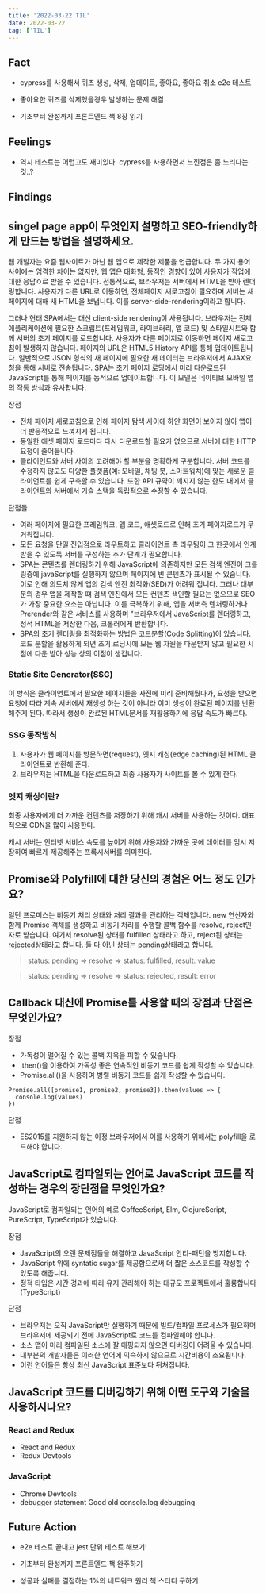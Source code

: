 ```yaml
---
title: '2022-03-22 TIL'
date: 2022-03-22
tag: ['TIL']
---
```


## Fact

- cypress를 사용해서 퀴즈 생성, 삭제, 업데이트, 좋아요, 좋아요 취소 e2e 테스트

- 좋아요한 퀴즈를 삭제했을경우 발생하는 문제 해결

- 기초부터 완성까지 프론트엔드 책 8장 읽기

## Feelings

- 역시 테스트는 어렵고도 재미있다. cypress를 사용하면서 느낀점은 좀 느리다는 것..?

## Findings

## singel page app이 무엇인지 설명하고 SEO-friendly하게 만드는 방법을 설명하세요.

웹 개발자는 요즘 웹사이트가 아닌 웹 앱으로 제작한 제품을 언급합니다. 두 가지 용어 사이에는 엄격한 차이는 없지만, 웹 앱은 대화형, 동적인 경향이 있어 사용자가 작업에 대한 응답ㅇ르 받을 수 있습니다. 전통적으로, 브라우저는 서버에서 HTML을 받아 렌더링합니다. 사용자가 다른 URL로 이동하면, 전체페이지 새로고침이 필요하며 서버는 새페이지에 대해 새 HTML을 보냅니다. 이를 server-side-rendering이라고 합니다.

그러나 현태 SPA에서는 대신 client-side rendering이 사용됩니다. 브라우저는 전체 애플리케이션에 필요한 스크립트(프레임워크, 라이브러리, 앱 코드) 및 스타일시트와 함께 서버의 초기 페이지를 로드합니다. 사용자가 다른 페이지로 이동하면 페이지 새로고침이 발생하지 않습니다. 페이지의 URL은 HTML5 History API를 통해 업데이트됩니다. 일반적으로 JSON 형식의 새 페이지에 필요한 새 데이터는 브라우저에서 AJAX요청을 통해 서버로 전송됩니다. SPA는 초기 페이지 로딩에서 미리 다운로드된 JavaScript를 통해 페이지를 동적으로 업데이트합니다. 이 모델은 네이티브 모바일 앱의 작동 방식과 유사합니다.

장점

- 전체 페이지 새로고침으로 인해 페이지 탐색 사이에 하얀 화면이 보이지 않아 앱이 더 반응적으로 느껴지게 됩니다.
- 동일한 애셋 페이지 로드마다 다시 다운로드할 필요가 없으므로 서버에 대한 HTTP 요청이 줄어듭니다.
- 클라이언트와 서버 사이의 고려해야 할 부분을 명확하게 구분합니다. 서버 코드를 수정하지 않고도 다양한 플랫폼(예: 모바일, 채팅 봇, 스마트워치)에 맞는 새로운 클라이언트를 쉽게 구축할 수 있습니다. 또한 API 규약이 꺠지지 않는 한도 내에서 클라이언트와 서버에서 기술 스택을 독립적으로 수정할 수 있습니다.

단점들

- 여러 페이지에 필요한 프레임워크, 앱 코드, 애셋로드로 인해 초기 페이지로드가 무거워집니다.
- 모든 요청을 단일 진입점으로 라우트하고 클라이언트 측 라우팅이 그 한곳에서 인계받을 수 있도록 서버를 구성하는 추가 단계가 필요합니다.
- SPA는 콘텐츠를 렌더링하기 위해 JavaScript에 의존하지만 모든 검색 엔진이 크롤링중에 javaScript를 실행하지 않으며 페이지에 빈 콘텐츠가 표시될 수 있습니다. 이로 인해 의도치 않게 앱의 검색 엔진 최적화(SED)가 어려워 집니다. 그러나 대부분의 경우 앱을 제작할 떄 검색 엔진에서 모든 컨텐츠 색인할 필요는 없으므로 SEO가 가장 중요한 요소는 아닙니다. 이를 극복하기 위해, 앱을 서버측 렌처링하거나 Prerender와 같은 서비스를 사용하며 "브라우저에서 JavaScript를 렌더링하고, 정적 HTML을 저장한 다음, 크롤러에게 반환합니다.
- SPA의 초기 렌더링을 최적화하는 방법은 코드분할(Code Splitting)이 있습니다. 코드 분할을 활용하게 되면 초기 로딩시에 모든 웹 자원을 다운받지 않고 필요한 시점에 다운 받아 성능 상의 이점이 생깁니다.

### Static Site Generator(SSG)

이 방식은 클라이언트에서 필요한 페이지들을 사전에 미리 준비해뒀다가, 요청을 받으면 요청에 따라 계속 서버에서 재생성 하는 것이 아니라 이미 생성이 완료된 페이지를 반환해주게 된다.
따라서 생성이 완료된 HTML문서를 재활용하기에 응답 속도가 빠르다.

### SSG 동작방식

1. 사용자가 웹 페이지를 방문하면(request), 엣지 캐싱(edge caching)된 HTML 클라이언트로 반환해 준다.
2. 브라우저는 HTML을 다운로드하고 최종 사용자가 사이트를 볼 수 있게 한다.

### 엣지 캐싱이란?

최종 사용자에게 더 가까운 컨텐츠를 저장하기 위해 캐시 서버를 사용하는 것이다. 대표적으로 CDN을 많이 사용한다.

캐시 서버는 인터넷 서비스 속도를 높이기 위해 사용자와 가까운 곳에 데이터를 임시 저장하여 빠르게 제공해주는 프록시서버를 의미한다.

## Promise와 Polyfill에 대한 당신의 경험은 어느 정도 인가요?

일단 프로미스는 비동기 처리 상태와 처리 결과를 관리하는 객체입니다. new 연산자와 함께 Promise 객체를 생성하고 비동기 처리를 수행할 콜백 함수를 resolve, reject인자로 받습니다.
여기서 resolve된 상태를 fulfilled 상태라고 하고, reject된 상태는 rejected상태라고 합니다. 둘 다 아닌 상태는 pending상태라고 합니다.

<blockquote>
status: pending => resolve => status: fulfilled, result: value
</blockquote>

<blockquote>
status: pending => resolve => status: rejected, result: error
</blockquote>

## Callback 대신에 Promise를 사용할 때의 장점과 단점은 무엇인가요?

장점

- 가독성이 떨어질 수 있는 콜백 지옥을 피할 수 있습니다.
- .then()을 이용하여 가독성 좋은 연속적인 비동기 코드를 쉽게 작성할 수 있습니다.
- Promise.all()을 사용하여 병렬 비동기 코드를 쉽게 작성할 수 있습니다.

```tsx
Promise.all([promise1, promise2, promise3]).then(values => {
  console.log(values)
})
```

단점

- ES2015를 지원하지 않는 이정 브라우저에서 이를 사용하기 위해서는 polyfill을 로드해야 합니다.

## JavaScript로 컴파일되는 언어로 JavaScript 코드를 작성하는 경우의 장단점을 무엇인가요?

JavaScript로 컴파일되는 언어의 예로 CoffeeScript, Elm, ClojureScript, PureScript, TypeScript가 있습니다.

장점

- JavaScript의 오랜 문제점들을 해결하고 JavaScript 안티-패턴을 방지합니다.
- JavaScript 위에 syntatic sugar를 제공함으로써 더 짧은 소스코드를 작성할 수 있도록 해줍니다.
- 정적 타입은 시간 경과에 따라 유지 관리해야 하는 대규모 프로젝트에서 훌륭합니다(TypeScript)

단점

- 브라우저는 오직 JavaScript만 실행하기 때문에 빌드/컴파일 프로세스가 필요하며 브라우저에 제공되기 전에 JavaScript로 코드를 컴파일해야 합니다.
- 소스 맵이 미리 컴파일된 소스에 잘 매핑되지 않으면 디버깅이 어려울 수 있습니다.
- 대부분의 개발자들은 이러한 언어에 익숙하지 않으므로 시간비용이 소요됩니다.
- 이런 언어들은 항상 최신 JavaScript 표준보다 뒤쳐집니다.

## JavaScript 코드를 디버깅하기 위해 어떤 도구와 기술을 사용하시나요?

### React and Redux

- React and Redux
- Redux Devtools

### JavaScript

- Chrome Devtools
- debugger statement
  Good old console.log debugging

## Future Action

- e2e 테스트 끝내고 jest 단위 테스트 해보기!

- 기초부터 완성까지 프론트엔드 책 완주하기

- 성공과 실패를 결정하는 1%의 네트워크 원리 책 스터디 구하기
